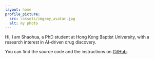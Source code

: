 ```yaml
---
layout: home
profile_picture:
  src: /assets/img/my_avatar.jpg
  alt: my photo
---
```

<p>
  Hi, I am Shaohua, a PhD student at Hong Kong Baptist University, with a research interest in AI-driven drug discovery.
</p>

<p>
  You can find the source code and the instructions on <a href="https://github.com/eliottvincent/bay">GitHub</a>.
</p>

